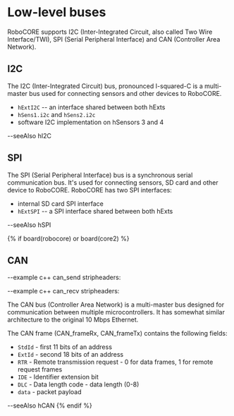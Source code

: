 # Low-level buses

RoboCORE supports I2C (Inter-Integrated Circuit, also called Two Wire Interface/TWI), SPI (Serial Peripheral Interface) and CAN (Controller Area Network).

## I2C

The I2C (Inter-Integrated Circuit) bus, pronounced I-squared-C is a multi-master bus used for connecting sensors and other devices to RoboCORE.

* `hExtI2C` -- an interface shared between both hExts
* `hSens1.i2c` and `hSens2.i2c`
* software I2C implementation on hSensors 3 and 4

--seeAlso hI2C

## SPI

The SPI (Serial Peripheral Interface) bus is a synchronous serial communication bus. It's used for connecting sensors, SD card and other device to RoboCORE. RoboCORE has two SPI interfaces:

* internal SD card SPI interface
* `hExtSPI` -- a SPI interface shared between both hExts

--seeAlso hSPI

{% if board(robocore) or board(core2) %}

## CAN

--example c++ can_send stripheaders:

--example c++ can_recv stripheaders:

The CAN bus (Controller Area Network) is a multi-master bus designed for communication between multiple microcontrollers. It has somewhat similar architecture to the original 10 Mbps Ethernet.

The CAN frame (CAN_frameRx, CAN_frameTx) contains the following fields:

 * `StdId` - first 11 bits of an address
 * `ExtId` - second 18 bits of an address
 * `RTR` - Remote transmission request - 0 for data frames, 1 for remote request frames
 * `IDE` - Identifier extension bit
 * `DLC` - Data length code - data length (0-8)
 * `data` - packet payload

--seeAlso hCAN
{% endif %}
